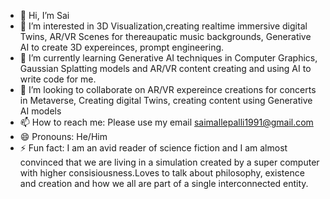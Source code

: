 - 👋 Hi, I’m Sai
- 👀 I’m interested in 3D Visualization,creating realtime immersive digital Twins, AR/VR Scenes for thereaupatic music backgrounds, Generative AI to create 3D expereinces, prompt engineering.
- 🌱 I’m currently learning Generative AI techniques in Computer Graphics, Gaussian Splatting models and AR/VR content creating and using AI to write code for me.
- 💞️ I’m looking to collaborate on AR/VR expereince creations for concerts in Metaverse, Creating digital Twins, creating content using Generative AI models
- 📫 How to reach me: Please use my email saimallepalli1991@gmail.com
- 😄 Pronouns: He/Him
- ⚡ Fun fact: I am an avid reader of science fiction and I am almost convinced that we are living in a simulation created by a super computer with higher consisiousness.Loves to talk about philosophy, existence and creation and how we all are part of a single interconnected entity.

<!---
saimallepalli1991/saimallepalli1991 is a ✨ special ✨ repository because its `README.md` (this file) appears on your GitHub profile.
You can click the Preview link to take a look at your changes.
--->
